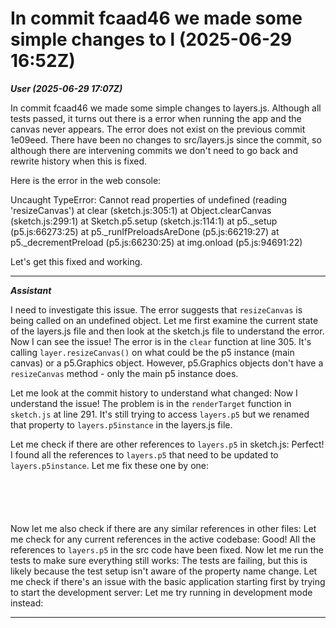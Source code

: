 <!-- Generated by SpecStory -->

<!-- vscode Session fad7bb52-6c25-41c7-b258-df93f4e57c55 (2025-06-29 16:52Z) -->

# In commit fcaad46 we made some simple changes to l (2025-06-29 16:52Z)

_**User (2025-06-29 17:07Z)**_

In commit fcaad46 we made some simple changes to layers.js. Although all tests passed, it turns out there is a error when running the app and the canvas never appears. The error does not exist on the previous commit 1e09eed. There have been no changes to src/layers.js since the commit, so although there are intervening commits we don't need to go back and rewrite history when this is fixed.

Here is the error in the web console:

Uncaught TypeError: Cannot read properties of undefined (reading 'resizeCanvas')
    at clear (sketch.js:305:1)
    at Object.clearCanvas (sketch.js:299:1)
    at Sketch.p5.setup (sketch.js:114:1)
    at p5._setup (p5.js:66273:25)
    at p5._runIfPreloadsAreDone (p5.js:66219:27)
    at p5._decrementPreload (p5.js:66230:25)
    at img.onload (p5.js:94691:22)

Let's get this fixed and working.

---

_**Assistant**_

I need to investigate this issue. The error suggests that `resizeCanvas` is being called on an undefined object. Let me first examine the current state of the layers.js file and then look at the sketch.js file to understand the error. Now I can see the issue! The error is in the `clear` function at line 305. It's calling `layer.resizeCanvas()` on what could be the p5 instance (main canvas) or a p5.Graphics object. However, p5.Graphics objects don't have a `resizeCanvas` method - only the main p5 instance does.

Let me look at the commit history to understand what changed: Now I understand the issue! The problem is in the `renderTarget` function in `sketch.js` at line 291. It's still trying to access `layers.p5` but we renamed that property to `layers.p5instance` in the layers.js file.

Let me check if there are other references to `layers.p5` in sketch.js: Perfect! I found all the references to `layers.p5` that need to be updated to `layers.p5instance`. Let me fix these one by one: 
```

```

```

```

```

```

```

```

```

```
Now let me also check if there are any similar references in other files: Let me check for any current references in the active codebase: Good! All the references to `layers.p5` in the src code have been fixed. Now let me run the tests to make sure everything still works: The tests are failing, but this is likely because the test setup isn't aware of the property name change. Let me check if there's an issue with the basic application starting first by trying to start the development server: Let me try running in development mode instead: 

---

